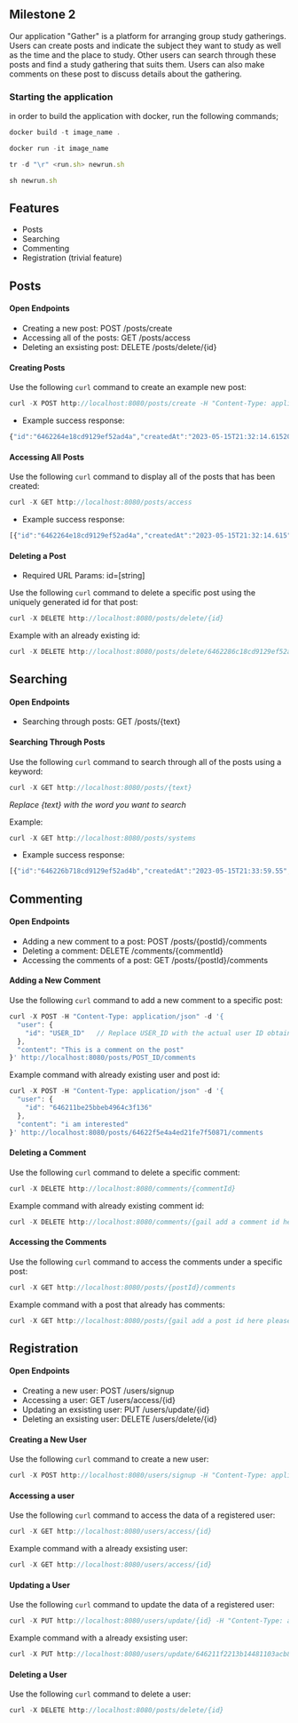 ## Milestone 2
Our application "Gather" is a platform for arranging group study gatherings. Users can create posts and indicate the subject they want to study as well as the time and the place to study. Other users can search through these posts and find a study gathering that suits them. Users can also make comments on these post to discuss details about the gathering.

### Starting the application
in order to build the application with docker, run the following commands;
```javascript
docker build -t image_name .
```
```javascript
docker run -it image_name
```
```javascript
tr -d "\r" <run.sh> newrun.sh
```
```javascript
sh newrun.sh
```
## Features
- Posts
- Searching 
- Commenting
- Registration (trivial feature)

## Posts
#### Open Endpoints
- Creating a new post: POST /posts/create
- Accessing all of the posts: GET /posts/access 
- Deleting an exsisting post: DELETE /posts/delete/{id}

#### Creating Posts
Use the following `curl` command to create an example new post:
```javascript
curl -X POST http://localhost:8080/posts/create -H "Content-Type: application/json" -d '{"user":{"name":"Molli"},"desc":"Planning to study algorithms at 8pm in the library. Who wants to join?", "date":"13th of May"}'
```
- Example success response:
```javascript
{"id":"6462264e18cd9129ef52ad4a","createdAt":"2023-05-15T21:32:14.615208","user":{"id":null,"name":"Molli","email":null,"password":null},"desc":"Planning to study algorithms at 8pm in the library. Who wants to join?","date":"13th of May","comments":[]}% 
```

#### Accessing All Posts
Use the following `curl` command to display all of the posts that has been created:
```javascript
curl -X GET http://localhost:8080/posts/access
```
- Example success response:
```javascript
[{"id":"6462264e18cd9129ef52ad4a","createdAt":"2023-05-15T21:32:14.615","user":{"id":null,"name":"Molli","email":null,"password":null},"desc":"Planning to study algorithms at 8pm in the library. Who wants to join?","date":"13th of May","comments":[]},{"id":"646226b718cd9129ef52ad4b","createdAt":"2023-05-15T21:33:59.55","user":{"id":null,"name":"Jane","email":null,"password":null},"desc":"Planning to study computer systems at 9pm in the library. Who wants to join?","date":"15th of May","comments":[]},{"id":"646226fa18cd9129ef52ad4c","createdAt":"2023-05-15T21:35:06.967","user":{"id":null,"name":"Tom","email":null,"password":null},"desc":"Planning to study for Theory of Computation at 5pm at the first floor in the library.","date":"21st of May","comments":[]},{"id":"6462286c18cd9129ef52ad4e","createdAt":"2023-05-15T21:41:16.552955","user":{"id":null,"name":"Hannah","email":null,"password":null},"desc":"Who wants to study discrete math? I am available whole day.","date":"21st of May","comments":[]}%
```

#### Deleting a Post
- Required URL Params:
id=[string]

Use the following `curl` command to delete a specific post using the uniquely generated id for that post:
```javascript
curl -X DELETE http://localhost:8080/posts/delete/{id}
```
Example with an already existing id:
```javascript
curl -X DELETE http://localhost:8080/posts/delete/6462286c18cd9129ef52ad4e
```

## Searching
#### Open Endpoints
- Searching through posts: GET /posts/{text}

#### Searching Through Posts
Use the following `curl` command to search through all of the posts using a keyword:
```javascript
curl -X GET http://localhost:8080/posts/{text}
```
*Replace {text} with the word you want to search*

Example:
```javascript
curl -X GET http://localhost:8080/posts/systems
```
- Example success response:
```javascript
[{"id":"646226b718cd9129ef52ad4b","createdAt":"2023-05-15T21:33:59.55","user":{"id":null,"name":"Jane","email":null,"password":null},"desc":"Planning to study computer systems at 9pm in the library. Who wants to join?","date":"15th of May","comments":[]}]% 
```

## Commenting
#### Open Endpoints
- Adding a new comment to a post: POST /posts/{postId}/comments
- Deleting a comment: DELETE /comments/{commentId}
- Accessing the comments of a post: GET /posts/{postId}/comments

#### Adding a New Comment
Use the following `curl` command to add a new comment to a specific post:
```javascript
curl -X POST -H "Content-Type: application/json" -d '{
  "user": {
    "id": "USER_ID"   // Replace USER_ID with the actual user ID obtained from the previous response
  },
  "content": "This is a comment on the post"
}' http://localhost:8080/posts/POST_ID/comments
```

Example command with already existing user and post id:
```javascript
curl -X POST -H "Content-Type: application/json" -d '{
  "user": {
    "id": "646211be25bbeb4964c3f136"
  },
  "content": "i am interested"
}' http://localhost:8080/posts/64622f5e4a4ed21fe7f50871/comments
```
#### Deleting a Comment
Use the following `curl` command to delete a specific comment:
```javascript
curl -X DELETE http://localhost:8080/comments/{commentId}
```

Example command with already existing comment id:
```javascript
curl -X DELETE http://localhost:8080/comments/{gail add a comment id here please}
```

#### Accessing the Comments 
Use the following `curl` command to access the comments under a specific post:
```javascript
curl -X GET http://localhost:8080/posts/{postId}/comments
```
Example command with a post that already has comments:
```javascript
curl -X GET http://localhost:8080/posts/{gail add a post id here please}/comments
```

## Registration
#### Open Endpoints
- Creating a new user: POST /users/signup 
- Accessing a user: GET /users/access/{id}
- Updating an exsisting user: PUT /users/update/{id}
- Deleting an exsisting user: DELETE /users/delete/{id}

#### Creating a New User
Use the following `curl` command to create a new user:
```javascript
curl -X POST http://localhost:8080/users/signup -H "Content-Type: application/json" -d '{"name":"May","email":"mayii@example.com","password":"password23"}'
```
#### Accessing a user
Use the following `curl` command to access the data of a registered user:
```javascript
curl -X GET http://localhost:8080/users/access/{id}
```
Example command with a already exsisting user:
```javascript
curl -X GET http://localhost:8080/users/access/{id}
```
#### Updating a User
Use the following `curl` command to update the data of a registered user:
```javascript
curl -X PUT http://localhost:8080/users/update/{id} -H "Content-Type: application/json" -d '{"name":"Jen","email":"jennie@gmail.com","password":"password23"}'    
```
Example command with a already exsisting user:
```javascript
curl -X PUT http://localhost:8080/users/update/646211f2213b14481103acb8 -H "Content-Type: application/json" -d '{"name":"Jen","email":"jennie@gmail.com","password":"password23"}'    
```
#### Deleting a User
Use the following `curl` command to delete a user:
```javascript
curl -X DELETE http://localhost:8080/posts/delete/{id}
```
